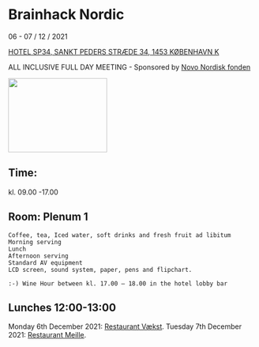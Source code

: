 # Brainhack Nordic

06 - 07 / 12 / 2021             


[HOTEL SP34, SANKT PEDERS STRÆDE 34, 1453 KØBENHAVN K](https://www.brochner-hotels.dk/hotel-sp34/)

ALL INCLUSIVE FULL DAY MEETING - Sponsored by [Novo Nordisk fonden](https://novonordiskfonden.dk/en/)

<img src="https://github.com/openneuropet/outreach/blob/main/Templates/Images/logo-Novo-Nordisk-Fonden.png" width="200" height="150">

## Time: 

kl. 09.00 -17.00

## Room: Plenum 1

    Coffee, tea, Iced water, soft drinks and fresh fruit ad libitum
    Morning serving
    Lunch
    Afternoon serving
    Standard AV equipment
    LCD screen, sound system, paper, pens and flipchart.
   
    :-) Wine Hour between kl. 17.00 – 18.00 in the hotel lobby bar
    
  ## Lunches 12:00-13:00
  
  Monday 6th December 2021: [Restaurant Vækst](https://cofoco.dk/en/vaekst/).
  Tuesday 7th December 2021: [Restaurant Meille](https://restaurant-meille.dk/en/velkommen/).
